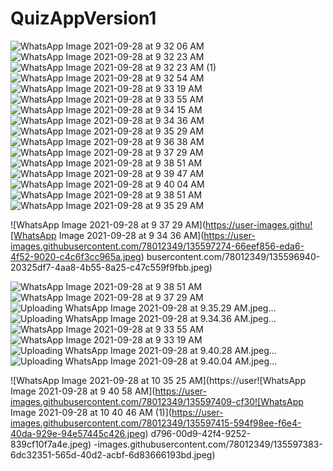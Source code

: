 # QuizAppVersion1

![WhatsApp Image 2021-09-28 at 9 32 06 AM](https://user-images.githubusercontent.com/78012349/135596834-17cc27bb-8766-499c-bc19-cbdac97d61a7.jpeg)
![WhatsApp Image 2021-09-28 at 9 32 23 AM](https://user-images.githubusercontent.com/78012349/135596844-67dbb722-7155-459d-a23e-7ed6bf18531b.jpeg)
![WhatsApp Image 2021-09-28 at 9 32 23 AM (1)](https://user-images.githubusercontent.com/78012349/135596852-8c53c899-1c7c-4711-b3f8-533a9a7fbf24.jpeg)
![WhatsApp Image 2021-09-28 at 9 32 54 AM](https://user-images.githubusercontent.com/78012349/135596861-370c7a57-36c7-4808-b3bf-e696d51e1b2e.jpeg)
![WhatsApp Image 2021-09-28 at 9 33 19 AM](https://user-images.githubusercontent.com/78012349/135596867-a22c6528-2895-4ecd-8dac-9b6004bc02a4.jpeg)
![WhatsApp Image 2021-09-28 at 9 33 55 AM](https://user-images.githubusercontent.com/78012349/135596870-1d97e6b4-ce50-4d30-8753-fb70d6f5b922.jpeg)
![WhatsApp Image 2021-09-28 at 9 34 15 AM](https://user-images.githubusercontent.com/78012349/135596874-78a43d0b-9cec-4e7e-a104-f18bf9e2b7bb.jpeg)
![WhatsApp Image 2021-09-28 at 9 34 36 AM](https://user-images.githubusercontent.com/78012349/135596879-730d38ce-2ada-4caf-9543-de01448d1292.jpeg)
![WhatsApp Image 2021-09-28 at 9 35 29 AM](https://user-images.githubusercontent.com/78012349/135596888-098cd014-c045-4acf-bbf8-ae2134913758.jpeg)
![WhatsApp Image 2021-09-28 at 9 36 38 AM](https://user-images.githubusercontent.com/78012349/135596900-42c9578d-98a9-413f-ab32-12dc16541d03.jpeg)
![WhatsApp Image 2021-09-28 at 9 37 29 AM](https://user-images.githubusercontent.com/78012349/135596904-b7efc5ce-a2ac-4428-9640-db28523f2f44.jpeg)
![WhatsApp Image 2021-09-28 at 9 38 51 AM](https://user-images.githubusercontent.com/78012349/135596906-98eacc1b-3329-424b-a499-36634e766543.jpeg)
![WhatsApp Image 2021-09-28 at 9 39 47 AM](https://user-images.githubusercontent.com/78012349/135596914-625fc83e-13f7-4a38-abec-b86f6a996a5a.jpeg)
![WhatsApp Image 2021-09-28 at 9 40 04 AM](https://user-images.githubusercontent.com/78012349/135596935-199a88fa-d8fa-4866-9856-4081b960350d.jpeg)
![WhatsApp Image 2021-09-28 at 9 38 51 AM](https://user-images.githubusercontent.com/78012349/135596937-84a6728e-0dd4-449c-9594-e3e7e949bb29.jpeg)![WhatsApp Image 2021-09-28 at 9 35 29 AM](https://user-images.githubusercontent.com/78012349/135597273-b3390c10-939e-45ee-ba00-920af5a0377b.jpeg)

![WhatsApp Image 2021-09-28 at 9 37 29 AM](https://user-images.githu![WhatsApp Image 2021-09-28 at 9 34 36 AM](https://user-images.githubusercontent.com/78012349/135597274-66eef856-eda6-4f52-9020-c4c6f3cc965a.jpeg)
busercontent.com/78012349/135596940-20325df7-4aa8-4b55-8a25-c47c559f9fbb.jpeg)

![WhatsApp Image 2021-09-28 at 9 38 51 AM](https://user-images.githubusercontent.com/78012349/135597265-304ffd9a-8e12-4e3a-8181-cdb68f79967d.jpeg)![WhatsApp Image 2021-09-28 at 9 37 29 AM](https://user-images.githubusercontent.com/78012349/135597269-1a80e464-c2fe-4f8d-a670-135f6ab15500.jpeg)
![Uploading WhatsApp Image 2021-09-28 at 9.35.29 AM.jpeg…]()
![Uploading WhatsApp Image 2021-09-28 at 9.34.36 AM.jpeg…]()
![WhatsApp Image 2021-09-28 at 9 33 55 AM](https://user-images.githubusercontent.com/78012349/135597276-979e05f0-889b-465b-9baa-b7fab62d99a0.jpeg)
![WhatsApp Image 2021-09-28 at 9 33 19 AM](https://user-images.githubusercontent.com/78012349/135597279-fbfadcfd-bb38-4801-919a-1c0ccd08a92b.jpeg)
![Uploading WhatsApp Image 2021-09-28 at 9.40.28 AM.jpeg…]()
![Uploading WhatsApp Image 2021-09-28 at 9.40.04 AM.jpeg…]()

![WhatsApp Image 2021-09-28 at 10 35 25 AM](https://user![WhatsApp Image 2021-09-28 at 9 40 58 AM](https://user-images.githubusercontent.com/78012349/135597409-cf30![WhatsApp Image 2021-09-28 at 10 40 46 AM (1)](https://user-images.githubusercontent.com/78012349/135597415-594f98ee-f6e4-40da-929e-94e57445c426.jpeg)
d796-00d9-42f4-9252-839cf10f7a4e.jpeg)
-images.githubusercontent.com/78012349/135597383-6dc32351-565d-40d2-acbf-6d83666193bd.jpeg)
